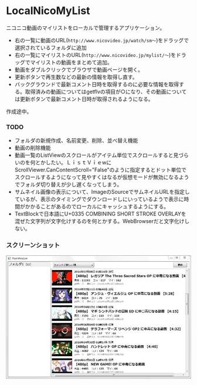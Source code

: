 # LocalNicoMyList
ニコニコ動画のマイリストをローカルで管理するアプリケーション。

* 右の一覧に動画のURL(`http://www.nicovideo.jp/watch/sm～`)をドラッグで選択されているフォルダに追加
* 右の一覧にマイリストのURL(`http://www.nicovideo.jp/mylist/～`)をドラッグでマイリストの動画をまとめて追加。
* 動画をダブルクリックでブラウザで動画ページを開く。
* 更新ボタンで再生数などの最新の情報を取得し直す。
* バックグラウンドで最新コメント日時を取得するのに必要な情報を取得する。取得済みの動画についてはgetflvの項目が○になり、その動画については更新ボタンで最新コメント日時が取得されるようになる。

作成途中。

### TODO
* フォルダの新規作成、名前変更、削除、並べ替え機能
* 動画の削除機能
* 動画一覧のListViewのスクロールがアイテム単位でスクロールすると見づらいのを何とかしたい。ＬｉｓｔＶｉｅwにScrollViewer.CanContentScroll="False"のように指定するとドット単位でスクロールするようになって見やすくはなるが仮想モードが無効になるようでフォルダ切り替えが少し遅くなってしまう。
* サムネイル画像の表示について、ImageのSourceでサムネイルURLを指定しているが、表示のタイミングでダウンロードしにいっているようで表示に時間がかかることがあるのでローカルにキャッシュするようにする。
* TextBlockで日本語にU+0335 COMBINING SHORT STROKE OVERLAYを混ぜた文字列が文字化けするのを何とかする。WebBrowserだと文字化けしない。

### スクリーンショット
![タイトル](screenshot.JPG)
